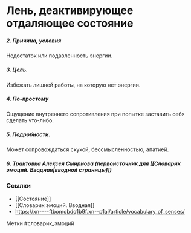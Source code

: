 #  Лень, деактивирующее отдаляющее состояние 

##### 2. Причина, условия
Недостаток или подавленность энергии.

##### 3. Цель.
Избежать лишней работы, на которую нет энергии.

##### 4. По-простому
Ощущение внутреннего сопротивления при попытке заставить себя сделать что-либо.

##### 5. Подробности.
Может сопровождаться скукой, бессмысленностью, апатией.

##### 6. Трактовка Алексея Смирнова (первоисточник для [[Словарик эмоций. Вводная|вводной страницы]])



### Ссылки
- [[Состояние]]
- [[Словарик эмоций. Вводная]]
- https://xn----ftbomobdq1b9f.xn--p1ai/article/vocabulary_of_senses/

Метки #словарик_эмоций 


